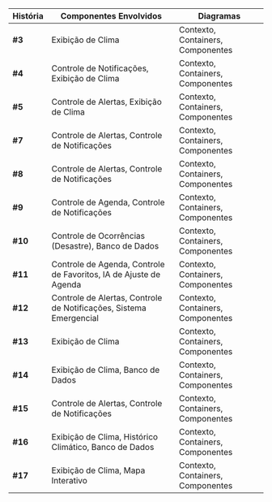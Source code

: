 | **História** | **Componentes Envolvidos**                                         | **Diagramas**                     |
| ------------ | ------------------------------------------------------------------ | --------------------------------- |
| **#3**       | Exibição de Clima                                                  | Contexto, Containers, Componentes |
| **#4**       | Controle de Notificações, Exibição de Clima                        | Contexto, Containers, Componentes |
| **#5**       | Controle de Alertas, Exibição de Clima                             | Contexto, Containers, Componentes |
| **#7**       | Controle de Alertas, Controle de Notificações                      | Contexto, Containers, Componentes |
| **#8**       | Controle de Alertas, Controle de Notificações                      | Contexto, Containers, Componentes |
| **#9**       | Controle de Agenda, Controle de Notificações                       | Contexto, Containers, Componentes |
| **#10**      | Controle de Ocorrências (Desastre), Banco de Dados                 | Contexto, Containers, Componentes |
| **#11**      | Controle de Agenda, Controle de Favoritos, IA de Ajuste de Agenda  | Contexto, Containers, Componentes |
| **#12**      | Controle de Alertas, Controle de Notificações, Sistema Emergencial | Contexto, Containers, Componentes |
| **#13**      | Exibição de Clima                                                  | Contexto, Containers, Componentes |
| **#14**      | Exibição de Clima, Banco de Dados                                  | Contexto, Containers, Componentes |
| **#15**      | Controle de Alertas, Controle de Notificações                      | Contexto, Containers, Componentes |
| **#16**      | Exibição de Clima, Histórico Climático, Banco de Dados             | Contexto, Containers, Componentes |
| **#17**      | Exibição de Clima, Mapa Interativo                                 | Contexto, Containers, Componentes |

